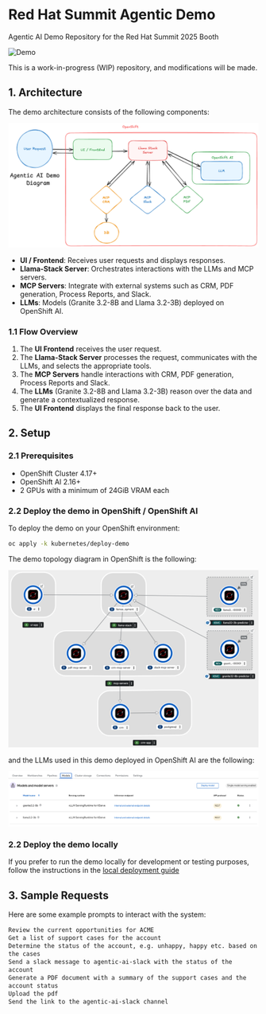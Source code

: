 # Red Hat Summit Agentic Demo

Agentic AI Demo Repository for the Red Hat Summit 2025 Booth

![Demo](./docs/images/demo.gif)

This is a work-in-progress (WIP) repository, and modifications will be made.

## 1. Architecture

The demo architecture consists of the following components:

![Demo Topology Diagram](./docs/images/demo2.png)

- **UI / Frontend**: Receives user requests and displays responses.
- **Llama-Stack Server**: Orchestrates interactions with the LLMs and MCP servers.
- **MCP Servers**: Integrate with external systems such as CRM, PDF generation, Process Reports, and Slack.
- **LLMs**: Models (Granite 3.2-8B and Llama 3.2-3B) deployed on OpenShift AI.

### 1.1 Flow Overview

1. The **UI Frontend** receives the user request.
2. The **Llama-Stack Server** processes the request, communicates with the LLMs, and selects the appropriate tools.
3. The **MCP Servers** handle interactions with CRM, PDF generation, Process Reports and Slack.
4. The **LLMs** (Granite 3.2-8B and Llama 3.2-3B) reason over the data and generate a contextualized response.
5. The **UI Frontend** displays the final response back to the user.

## 2. Setup

### 2.1 Prerequisites

* OpenShift Cluster 4.17+
* OpenShift AI 2.16+
* 2 GPUs with a minimum of 24GiB VRAM each

### 2.2 Deploy the demo in OpenShift / OpenShift AI

To deploy the demo on your OpenShift environment:

```sh
oc apply -k kubernetes/deploy-demo
```

The demo topology diagram in OpenShift is the following:

![Demo Topology Diagram](./docs/images/demo1.png)

and the LLMs used in this demo deployed in OpenShift AI are the following:

![Models Deployed](./docs/images/demo3.png)

### 2.2 Deploy the demo locally

If you prefer to run the demo locally for development or testing purposes, follow the instructions in the [local deployment guide](./docs/deploy-demo-local.md)

## 3. Sample Requests

Here are some example prompts to interact with the system:

```
Review the current opportunities for ACME
Get a list of support cases for the account
Determine the status of the account, e.g. unhappy, happy etc. based on the cases
Send a slack message to agentic-ai-slack with the status of the account
Generate a PDF document with a summary of the support cases and the account status
Upload the pdf 
Send the link to the agentic-ai-slack channel
```
